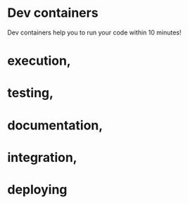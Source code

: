 # Dev containers

Dev containers help you to run your code within 10 minutes!


#    execution,
#    testing,
#    documentation,
#    integration,
#    deploying